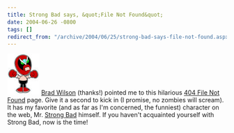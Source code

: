 ```yaml
---
title: Strong Bad says, &quot;File Not Found&quot;
date: 2004-06-26 -0800
tags: []
redirect_from: "/archive/2004/06/25/strong-bad-says-file-not-found.aspx/"
---
```


![](/images/StrongBad.jpg) [Brad Wilson](http://www.dotnetdevs.com/)
(thanks!) pointed me to this hilarious [404 File Not
Found](%0Ahttp://homestarrunner.com/systemisdown.html) page. Give it a
second to kick in (I promise, no zombies will scream). It has my
favorite (and as far as I'm concerned, the funniest) character on the
web, Mr. [Strong Bad](http://homestarrunner.com/vcr_sb.html) himself. If
you haven't acquainted yourself with Strong Bad, now is the time!

